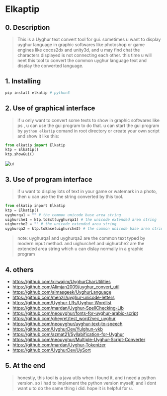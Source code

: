 # Elkaptip

## 0. Description

> This is a Uyghur text convert tool for gui. sometimes u want to display uyghur language in graphic softwares like photoshop or game engines like cocos2dx and unity3d, and u may find chat the characters displayed is not connecting each other. this time u will neet this tool to convert the common uyghur language text and display the converted language.


## 1. Installing

```python
pip install elkatip # python3
```

## 2. Use of graphical interface

> if u only want to convert some texts to show in graphic softwares like ps , u can use the gui program to do that. u can start the gui program by `python elkatip` comand in root directory or create your own script and show it like this:

```python
from elkatip import Elkatip
ktp = Elkatip()
ktp.showGui()
```
![ui](https://raw.githubusercontent.com/kompasim/elkatip/master/elkatip/storage/ui.png)

## 3. Use of program interface

> if u want to display lots of text in your game or watemark in a photo, then u can use the the string converted by this tool.

```python
from elkatip inport Elkatip
ktp = Elkatip()
uyghurqa1 = "" # the common unicode base area string
uighurche1 = ktp.toExt(uyghurqa1) # the unicode extended area string
uighurche2 = "" # the unicode extended area string
uyghurqa2 = ktp.toBase(uighurche2) # the common unicode base area string
```
> note: uyghurqa1 and uyghurqa2 are the common text typed by modern input method. and uighurche1 and uighurche2 are the extended area string which u can dislay normally in a graphic program

## 4. others

  * https://github.com/xirwajim/UyghurCharUtilities
  * https://github.com/Alimjan2009/uyghur_convert_util
  * https://github.com/almasgeek/UyghurLanguage
  * https://github.com/menzil/uyghur-unicode-letters
  * https://github.com/Uyghur-LRs/Uyghur-Wordlist
  * https://github.com/mardan/Uyghur-SpellChecking-Lib
  * https://github.com/neouyghur/fonts-for-uyghur-arabic-script
  * https://github.com/gheyret/test_word2vec_uyghur
  * https://github.com/neouyghur/uyghur-text-to-speech
  * https://github.com/UyghurDev/Yulghun-vkb
  * https://github.com/azmat21/Syllabification-for-Uyghur
  * https://github.com/neouyghur/Multiple-Uyghur-Script-Converter
  * https://github.com/mardan/Uyghur-Tokenizer
  * https://github.com/UyghurDev/UySort

## 5. At the end

> honestly, this tool is a java utils when i found it, and i need a python version. so i had to implement the python version myself, and i dont want u to do the same thing i did. hope it is helpful for u.
